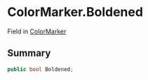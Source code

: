 # ColorMarker.Boldened

Field in [ColorMarker](/docs/api/csharp/yarn.unity.markuppalette.colormarker.md)

## Summary



```csharp
public bool Boldened;
```

